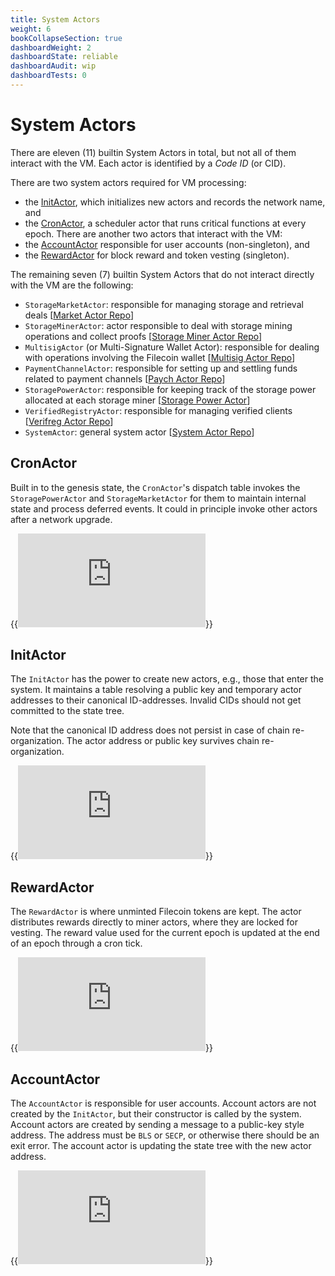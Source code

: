 ```yaml
---
title: System Actors
weight: 6
bookCollapseSection: true
dashboardWeight: 2
dashboardState: reliable
dashboardAudit: wip
dashboardTests: 0
---
```


# System Actors

There are eleven (11) builtin System Actors in total, but not all of them interact with the VM. Each actor is identified by a _Code ID_ (or CID).

There are two system actors required for VM processing:
  - the [InitActor](sysactors#initactor), which initializes new actors and records the network name, and
  - the [CronActor](sysactors#cronactor), a scheduler actor that runs critical functions at every epoch.
There are another two actors that interact with the VM:
  - the [AccountActor](sysactors#accountactor) responsible for user accounts (non-singleton), and
  - the [RewardActor](sysactors#rewardactor) for block reward and token vesting (singleton).


The remaining seven (7) builtin System Actors that do not interact directly with the VM are the following:

- `StorageMarketActor`: responsible for managing storage and retrieval deals [[Market Actor Repo](https://github.com/filecoin-project/specs-actors/blob/master/actors/builtin/market/market_actor.go)]
- `StorageMinerActor`: actor responsible to deal with storage mining operations and collect proofs [[Storage Miner Actor Repo](https://github.com/filecoin-project/specs-actors/blob/master/actors/builtin/miner/miner_actor.go)]
- `MultisigActor` (or Multi-Signature Wallet Actor): responsible for dealing with operations involving the Filecoin wallet [[Multisig Actor Repo](https://github.com/filecoin-project/specs-actors/blob/master/actors/builtin/multisig/multisig_actor.go)]
- `PaymentChannelActor`: responsible for setting up and settling funds related to payment channels [[Paych Actor Repo](https://github.com/filecoin-project/specs-actors/blob/master/actors/builtin/paych/paych_actor.go)]
-  `StoragePowerActor`: responsible for keeping track of the storage power allocated at each storage miner [[Storage Power Actor](https://github.com/filecoin-project/specs-actors/blob/master/actors/builtin/power/power_actor.go)]
- `VerifiedRegistryActor`: responsible for managing verified clients [[Verifreg Actor Repo](https://github.com/filecoin-project/specs-actors/blob/master/actors/builtin/verifreg/verified_registry_actor.go)]
- `SystemActor`: general system actor [[System Actor Repo](https://github.com/filecoin-project/specs-actors/blob/master/actors/builtin/system/system_actor.go)]

## CronActor

Built in to the genesis state, the `CronActor`'s dispatch table invokes the `StoragePowerActor` and `StorageMarketActor` for them to maintain internal state and process deferred events. It could in principle invoke other actors after a network upgrade.

{{<embed src="https://github.com/filecoin-project/specs-actors/blob/master/actors/builtin/cron/cron_actor.go"  lang="go">}}

## InitActor

The `InitActor` has the power to create new actors, e.g., those that enter the system. It maintains a table resolving a public key and temporary actor addresses to their canonical ID-addresses. Invalid CIDs should not get committed to the state tree.

Note that the canonical ID address does not persist in case of chain re-organization. The actor address or public key survives chain re-organization.

{{<embed src="https://github.com/filecoin-project/specs-actors/blob/master/actors/builtin/init/init_actor.go" lang="go">}}

## RewardActor

The `RewardActor` is where unminted Filecoin tokens are kept. The actor distributes rewards directly to miner actors, where they are locked for vesting. The reward value used for the current epoch is updated at the end of an epoch through a cron tick.

{{<embed src="https://github.com/filecoin-project/specs-actors/blob/master/actors/builtin/reward/reward_actor.go"  lang="go">}}

## AccountActor

The `AccountActor` is responsible for user accounts. Account actors are not created by the `InitActor`, but their constructor is called by the system. Account actors are created by sending a message to a public-key style address. The address must be `BLS` or `SECP`, or otherwise there should be an exit error. The account actor is updating the state tree with the new actor address.

{{<embed src="https://github.com/filecoin-project/specs-actors/blob/master/actors/builtin/account/account_actor.go" lang="go" >}}
